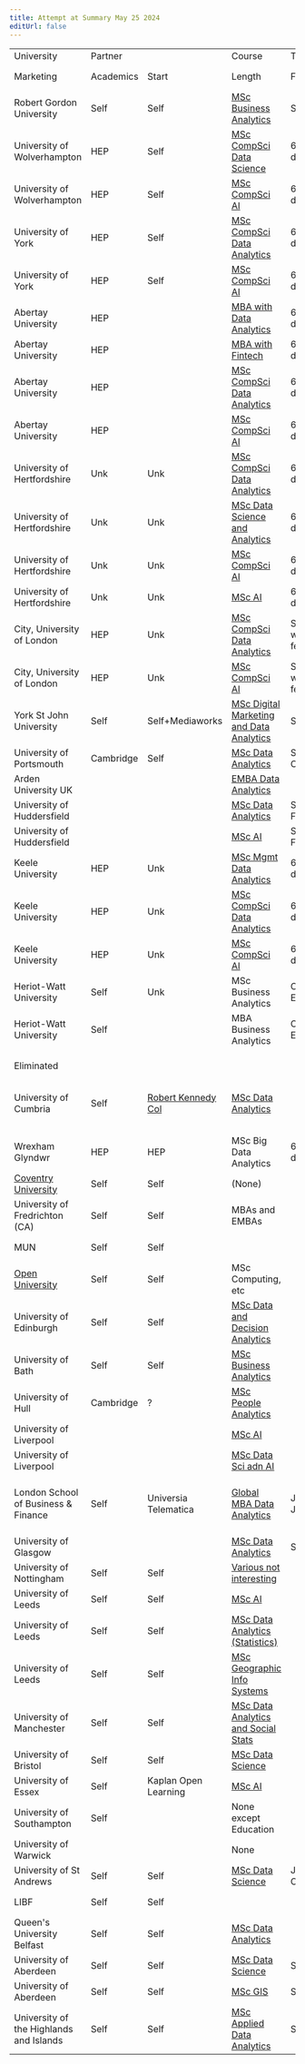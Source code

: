 ```yaml
---
title: Attempt at Summary May 25 2024
editUrl: false
---
```


|                                                                                                                  |           |                                              |                                                                                                                                                                                |                     |              |       |            |            |               |              |                         |   |                               |                                                                                                                                                                                    |
| ---------------------------------------------------------------------------------------------------------------- | --------- | -------------------------------------------- | ------------------------------------------------------------------------------------------------------------------------------------------------------------------------------ | ------------------- | ------------ | ----- | ---------- | ---------- | ------------- | ------------ | ----------------------- | - | ----------------------------- | ---------------------------------------------------------------------------------------------------------------------------------------------------------------------------------- |
| University                                                                                                       | Partner   |                                              | Course                                                                                                                                                                         | Timing              |              |       | Async/Sync | Finance    |               |              | Acceditation/Acceptance |   |                               | Notes                                                                                                                                                                              |
| Marketing                                                                                                        | Academics | Start                                        | Length                                                                                                                                                                         | FT/PT               | Home Cur     | CAD   | OSAP       | WES CA App | WES CA Equiv  | Extra Accred |                         |   |                               |                                                                                                                                                                                    |
| Robert Gordon University                                                                                         | Self      | Self                                         | [MSc Business Analytics](https://www.rgu.ac.uk/study/courses/1177-pgcert-pgdip-msc-business-analytics)                                                                         | Sept Only           | 24 Months    | PT    |            | 8,984      |               |              | No warn                 |   | [IIBA](https://www.iiba.org/) | 11230GBP Before -20% Alumni discount, paid over 3 years                                                                                                                            |
| University of Wolverhampton                                                                                      | HEP       | Self                                         | [MSc CompSci Data Science](https://online.wlv.ac.uk/online-course/msc-computer-science-with-data-science/)                                                                     | 6 start dates/year  | 14 Months+   |       |            | 6,600      | 11497         |              | No warn                 |   |                               |                                                                                                                                                                                    |
| University of Wolverhampton                                                                                      | HEP       | Self                                         | [MSc CompSci AI](https://online.wlv.ac.uk/online-course/msc-computer-science-with-artificial-intelligence/)                                                                    | 6 start dates/year  | 14 Months+   |       |            | 6,600      | 11497         |              | No warn                 |   |                               |                                                                                                                                                                                    |
| University of York                                                                                               | HEP       | Self                                         | [MSc CompSci Data Analytics](https://online.york.ac.uk/study-online/msc-computer-science-with-data-analytics-online/)                                                          | 6 start dates/year  |              |       |            | 9,000      | 15678         |              | No warn                 |   |                               |                                                                                                                                                                                    |
| University of York                                                                                               | HEP       | Self                                         | [MSc CompSci AI](https://online.york.ac.uk/study-online/msc-computer-science-with-artificial-intelligence-online/)                                                             | 6 start dates/year  |              |       |            | 9,000      | 15678         |              | No warn                 |   |                               |                                                                                                                                                                                    |
| Abertay University                                                                                               | HEP       |                                              | [MBA with Data Analytics](https://online.abertay.ac.uk/programmes/mba-with-data-analytics/#start-dates)                                                                        | 6 start dates/year  | 12 Months+   | FT/PT |            | 7,500      | 13065         |              | Univ of Abertay Dundee  |   |                               |                                                                                                                                                                                    |
| Abertay University                                                                                               | HEP       |                                              | [MBA with Fintech](https://online.abertay.ac.uk/programmes/mba-fintech/)                                                                                                       | 6 start dates/year  | 12 Months+   | FT/PT |            | 7,500      | 13065         |              | Univ of Abertay Dundee  |   |                               |                                                                                                                                                                                    |
| Abertay University                                                                                               | HEP       |                                              | [MSc CompSci Data Analytics](https://online.abertay.ac.uk/programmes/msc-data-analytics/)                                                                                      | 6 start dates/year  | 12 Months+   | FT/PT |            | 6,600      | 11497         |              | Univ of Abertay Dundee  |   |                               |                                                                                                                                                                                    |
| Abertay University                                                                                               | HEP       |                                              | [MSc CompSci AI](https://online.abertay.ac.uk/programmes/msc-computer-science-with-artificial-intelligence/)                                                                   | 6 start dates/year  | 12 Months+   | FT/PT |            | 6,600      | 11497         |              | Univ of Abertay Dundee  |   |                               |                                                                                                                                                                                    |
| University of Hertfordshire                                                                                      | Unk       | Unk                                          | [MSc CompSci Data Analytics](https://online.herts.ac.uk/masters/msc-computer-science-with-data-analytics)                                                                      | 6 start dates/year  | 24 Months    | PT    |            | 9000       | 15678         |              | No warn                 |   | Not listed                    | Course Fact Sheet and Program Specification sheets missing                                                                                                                         |
| University of Hertfordshire                                                                                      | Unk       | Unk                                          | [MSc Data Science and Analytics](https://online.herts.ac.uk/masters/msc-data-science-and-analytics)                                                                            | 6 start dates/year  | 24 Months    | PT    |            | 9900       | 17246         |              | No warn                 |   | BCS Accred                    | Fact Sheet and Program Spec on website                                                                                                                                             |
| University of Hertfordshire                                                                                      | Unk       | Unk                                          | [MSc CompSci AI](https://online.herts.ac.uk/masters/msc-computer-science-with-artificial-intelligence)                                                                         | 6 start dates/year  | 24 Months    | PT    |            | 9000       | 15678         |              | No warn                 |   |                               |                                                                                                                                                                                    |
| University of Hertfordshire                                                                                      | Unk       | Unk                                          | [MSc AI](https://online.herts.ac.uk/masters/msc-artificial-intelligence)                                                                                                       | 6 start dates/year  | 24 Months    | PT    |            | 9900       | 17246         |              | No warn                 |   | BCS Accred                    |                                                                                                                                                                                    |
| City, University of London                                                                                       | HEP       | Unk                                          | [MSc CompSci Data Analytics](https://technology.online.city.ac.uk/msc-computer-science-with-data-analytics/)                                                                   | Start when you feel | 2 Years      |       |            | 7,800      | 13588         |              |                         |   | No                            | Inquiry sent May 22                                                                                                                                                                |
| City, University of London                                                                                       | HEP       | Unk                                          | [MSc CompSci AI](https://technology.online.city.ac.uk/msc-computer-science-with-artificial-intelligence/)                                                                      | Start when you feel | 2 Years      |       |            | 7,800      | 13588         |              |                         |   | No                            | Inquiry sent May 22                                                                                                                                                                |
| York St John University                                                                                          | Self      | Self+Mediaworks                              | [MSc Digital Marketing and Data Analytics](https://www.yorksj.ac.uk/courses/postgraduate/marketing-and-data-analytics/digital-marketing-and-data-analytics-online/)            | Sept Only           | 18 Months    | FT    |            | 9000       | 15678         |              |                         |   |                               | Made inquiry, very interesting major                                                                                                                                               |
| University of Portsmouth                                                                                         | Cambridge | Self                                         | [MSc Data Analytics](https://studyonline.port.ac.uk/msc-data-analytics)                                                                                                        | Sept Only?          | 24 Months    | PT    |            | 9,400      | 16375         |              |                         |   |                               |                                                                                                                                                                                    |
| Arden University UK                                                                                              |           |                                              | [EMBA Data Analytics](https://arden.ac.uk/our-courses/postgraduate/mba/executive-mba-data-analytics)                                                                           |                     | 1 Year+      | FT/PT |            | 10,855     | 18910         |              |                         |   | CMI+ILM+IOEE                  |                                                                                                                                                                                    |
| University of Huddersfield                                                                                       |           |                                              | [MSc Data Analytics](https://courses.hud.ac.uk/part-time/postgraduate/data-analytics-msc-distance-learning)                                                                    | Sep, Nov, Feb, May  | 2-3 Years    | PT    |            |            | 0             |              |                         |   | SAS                           | Inquiry Sent about Annual or Total cost                                                                                                                                            |
| University of Huddersfield                                                                                       |           |                                              | [MSc AI](https://courses.hud.ac.uk/2024-25/part-time/postgraduate/artificial-intelligence-msc-distance-learning)                                                               | Sep, Nov, Feb, May  | 2-3 Years    | PT    |            |            | 0             |              |                         |   | BCS                           | Inquiry Sent about Annual or Total cost                                                                                                                                            |
| Keele University                                                                                                 | HEP       | Unk                                          | [MSc Mgmt Data Analytics](https://online.keele.ac.uk/online-programme/msc-management-with-data-analytics/)                                                                     | 6 start dates/year  | 2 Years      | PT    |            | 7,740      | 13483         |              |                         |   |                               | Says Python                                                                                                                                                                        |
| Keele University                                                                                                 | HEP       | Unk                                          | [MSc CompSci Data Analytics](https://online.keele.ac.uk/online-programme/msc-computer-science-with-data-analytics/)                                                            | 6 start dates/year  | 2 Years      | PT    |            |            | 0             |              |                         |   |                               |                                                                                                                                                                                    |
| Keele University                                                                                                 | HEP       | Unk                                          | [MSc CompSci AI](https://online.keele.ac.uk/online-programme/msc-computer-science-with-artificial-intelligence/)                                                               | 6 start dates/year  | 2 Years      | PT    |            | 7,440      | 12961         |              |                         |   |                               | Python, XML, R and Matlab. Anaconda, XAMPP, WEKA. Inquiry Set                                                                                                                      |
| Heriot-Watt University                                                                                           | Self      | Unk                                          | MSc Business Analytics                                                                                                                                                         | Open Enrolment      | 2.5 Years    |       |            | 9,984      | 17392         |              |                         |   |                               | Interesting! Inquiry Sent.                                                                                                                                                         |
| Heriot-Watt University                                                                                           | Self      |                                              | MBA Business Analytics                                                                                                                                                         | Open Enrolment      | Varies       |       |            | 11,232     | 19566         |              |                         |   |                               | Interesting! Inquiry Sent.                                                                                                                                                         |
|                                                                                                                  |           |                                              |                                                                                                                                                                                |                     |              |       |            |            |               |              |                         |   |                               |                                                                                                                                                                                    |
|                                                                                                                  |           |                                              |                                                                                                                                                                                |                     |              |       |            |            |               |              |                         |   |                               |                                                                                                                                                                                    |
|                                                                                                                  |           |                                              |                                                                                                                                                                                |                     |              |       |            |            |               |              |                         |   |                               |                                                                                                                                                                                    |
| Eliminated                                                                                                       |           |                                              |                                                                                                                                                                                |                     |              |       |            |            |               |              |                         |   |                               |                                                                                                                                                                                    |
| University of Cumbria                                                                                            | Self      | [Robert Kennedy Col](https://www.rkc.swiss/) | [MSc Data Analytics](https://www.cumbria.ac.uk/study/courses/postgraduate/msc-data-analytics/)                                                                                 |                     | 1 Year       | FT    |            | 12,600     | 18824         |              |                         |   |                               | While Cumbria is fully accred and honourable, RKC is questionable: <https://www.degreeinfo.com/index.php?threads/anyone-has-any-idea-about-roberb-kennedy-college.42303/>          |
| Wrexham Glyndwr                                                                                                  | HEP       | HEP                                          | MSc Big Data Analytics                                                                                                                                                         | 6 start dates/year  | 2 Years      | PT    |            | 6000       | 10452         |              |                         |   |                               | Shit communications slow as it gets                                                                                                                                                |
| [Coventry University](https://www.coventry.ac.uk/study-at-coventry/postgraduate-study/az-course-list/#a-listing) | Self      | Self                                         | (None)                                                                                                                                                                         |                     |              |       |            |            |               |              |                         |   |                               | Online offers scaled back to boring! Was really good a year ago                                                                                                                    |
| University of Fredrichton (CA)                                                                                   | Self      | Self                                         | MBAs and EMBAs                                                                                                                                                                 |                     |              |       |            |            | 25kCAD-31kCAD | FullyFunded  | Not applicable          |   |                               | Way too expensive                                                                                                                                                                  |
| MUN                                                                                                              | Self      | Self                                         |                                                                                                                                                                                |                     |              |       |            |            |               |              |                         |   |                               | Crazy GMAT etc requirements and boring AF                                                                                                                                          |
| [Open University](https://www.open.ac.uk/postgraduate/fees-and-funding)                                          | Self      | Self                                         | MSc Computing, etc                                                                                                                                                             |                     |              |       |            |            |               |              |                         |   |                               | Meh not interesting somehow                                                                                                                                                        |
| University of Edinburgh                                                                                          | Self      | Self                                         | [MSc Data and Decision Analytics](https://www.business-school.ed.ac.uk/msc/data-decision-analytics/fees-other-costs)                                                           |                     |              |       |            | 20400      | 35537         |              |                         |   |                               | Too expensive                                                                                                                                                                      |
| University of Bath                                                                                               | Self      | Self                                         | [MSc Business Analytics](https://online.bath.ac.uk/online-courses/msc-business-analytics/fees-and-funding?)                                                                    |                     |              |       | Sync       | 14994      | 26120         |              |                         |   |                               |                                                                                                                                                                                    |
| University of Hull                                                                                               | Cambridge | ?                                            | [MSc People Analytics](https://online.hull.ac.uk/courses/msc-people-analytics)                                                                                                 |                     |              |       |            |            |               |              |                         |   | AMBA+AACSB                    | Basically a stunt to make HR relevant again                                                                                                                                        |
| University of Liverpool                                                                                          |           |                                              | [MSc AI](https://online.liverpool.ac.uk/programmes/msc-artificial-intelligence/)                                                                                               |                     |              |       |            | 16868      | 29384         |              |                         |   | BCS                           | Too expensive                                                                                                                                                                      |
| University of Liverpool                                                                                          |           |                                              | [MSc Data Sci adn AI](https://online.liverpool.ac.uk/programmes/msc-data-science-and-artificial-intelligence/)                                                                 |                     |              |       |            | 16868      | 29384         |              |                         |   | BCS                           | Too expensive                                                                                                                                                                      |
| London School of Business & Finance                                                                              | Self      | Universia Telematica                         | [Global MBA Data Analytics](https://www.lsbf.org.uk/programmes/postgraduate/mba/global-mba-online-delivery/specialisations/global-mba-data-analytics)                          | Jan, Apr, Jul, Oct  | 18-36 Months | FT/PT |            | 9000       | 15678         |              |                         |   | CMI+BGA                       | Integrative research and consultancy project. "The Online Global MBA has been designed by LSBF and is validated and awarded by the International Telematic University UNINETTUNO." |
| University of Glasgow                                                                                            |           |                                              | [MSc Data Analytics](https://www.gla.ac.uk/postgraduate/taught/dataanalyticsonline/)                                                                                           | Sep                 | 36 Months    | PT    |            | 15,000     | 26130         |              |                         |   |                               |                                                                                                                                                                                    |
| University of Nottingham                                                                                         | Self      | Self                                         | [Various not interesting](https://www.nottingham.ac.uk/pgstudy/courses/courses.aspx)                                                                                           |                     |              |       |            |            |               |              |                         |   |                               | Probably too much, website is kinda crap                                                                                                                                           |
| University of Leeds                                                                                              | Self      | Self                                         | [MSc AI](https://courses.leeds.ac.uk/d995/artificial-intelligence-msc?utm_source=web_coprorate\&utm_medium=online_courses\&utm_campaign=UoL_AI#fees)                           |                     | 24 Months    | PT    |            | 15000      | 26130         |              |                         |   |                               | Too expensive                                                                                                                                                                      |
| University of Leeds                                                                                              | Self      | Self                                         | [MSc Data Analytics (Statistics)](https://courses.leeds.ac.uk/d053/data-science-statistics-msc?utm_source=web_coprorate\&utm_medium=online_courses\&utm_campaign=UoL_DSS#fees) |                     | 24 Months    | PT    |            | 15000      | 26130         |              |                         |   |                               | Too expensive                                                                                                                                                                      |
| University of Leeds                                                                                              | Self      | Self                                         | [MSc Geographic Info Systems](https://courses.leeds.ac.uk/d985/geographical-information-science-msc)                                                                           |                     | 36 Months    | PT    |            | 12000      | 20904         |              |                         |   |                               | Too expensive                                                                                                                                                                      |
| University of Manchester                                                                                         | Self      | Self                                         | [MSc Data Analytics and Social Stats](https://www.manchester.ac.uk/study/online-blended-learning/courses/data-analytics-and-social-statistics/)                                |                     | 27 Months    | PT    |            | 16000      | 27872         |              |                         |   |                               | Too expensive                                                                                                                                                                      |
| University of Bristol                                                                                            | Self      | Self                                         | [MSc Data Science](https://www.bristol.ac.uk/study/postgraduate/taught/msc-data-science-online/#fees)                                                                          |                     | 2-3 Years    | PT    |            | 34200      | 59577         |              |                         |   |                               | Too expensive                                                                                                                                                                      |
| University of Essex                                                                                              | Self      | Kaplan Open Learning                         | [MSc AI](https://online.essex.ac.uk/courses/msc-artificial-intelligence/#fees)                                                                                                 |                     | 2 Years      | PT    |            | 13049      | 22732         |              |                         |   |                               | Too expensive                                                                                                                                                                      |
| University of Southampton                                                                                        | Self      |                                              | None except Education                                                                                                                                                          |                     |              |       |            |            |               |              |                         |   |                               | Pain to search, looks expensive anyway                                                                                                                                             |
| University of Warwick                                                                                            |           |                                              | None                                                                                                                                                                           |                     |              |       |            |            |               |              |                         |   |                               | Nothing doing                                                                                                                                                                      |
| University of St Andrews                                                                                         | Self      | Self                                         | [MSc Data Science](https://www.st-andrews.ac.uk/subjects/computer-science/data-science/)                                                                                       | Jan, Sept, Oct      |              |       |            | 18000      | 31356         |              |                         |   |                               | Too expensive, nice curriculum                                                                                                                                                     |
| LIBF                                                                                                             | Self      | Self                                         |                                                                                                                                                                                |                     |              |       |            |            |               | NOT RECOG    |                         |   |                               | Used to be a charity, now for-profit, seems late stage company, not reliable                                                                                                       |
| Queen's University Belfast                                                                                       | Self      | Self                                         | [MSc Data Analytics](https://www.qub.ac.uk/courses/postgraduate-taught/data-analytics-msc/#fees)                                                                               |                     |              |       |            | 25800      | 44944         |              |                         |   |                               | Too expensive                                                                                                                                                                      |
| University of Aberdeen                                                                                           | Self      | Self                                         | [MSc Data Science](https://on.abdn.ac.uk/degrees/data-science/)                                                                                                                | Sept, Jan           |              |       |            | 15660      | 27280         |              |                         |   |                               | Too expensive                                                                                                                                                                      |
| University of Aberdeen                                                                                           | Self      | Self                                         | [MSc GIS](https://on.abdn.ac.uk/degrees/geographical-information-systems/)                                                                                                     | Sept, Jan           | 24 Months    | PT    |            | 15660      | 27280         |              |                         |   |                               | Too expensive                                                                                                                                                                      |
| University of the Highlands and Islands                                                                          | Self      | Self                                         | [MSc Applied Data Analytics](https://www.uhi.ac.uk/en/courses/msc-applied-data-analytics/#tabanchor)                                                                           | Sept, Jan           | 2-3 Years    | PT    | Sync       | 9990       | 17403         |              |                         |   |                               | Not sure if per year, very synchronous. No Python? Just R                                                                                                                          |
